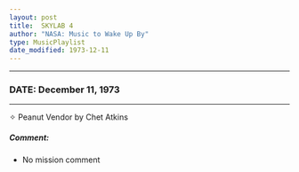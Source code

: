 ```yaml
---
layout: post
title:  SKYLAB 4
author: "NASA: Music to Wake Up By"
type: MusicPlaylist
date_modified: 1973-12-11
---
```


----
### DATE: December 11, 1973
----
✧ Peanut Vendor by Chet Atkins

##### Comment:
* No mission comment

